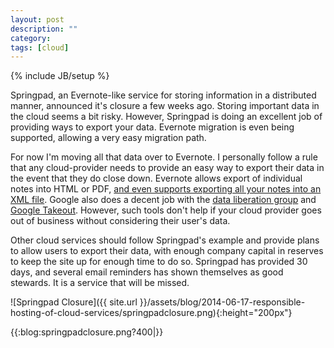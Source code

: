 ```yaml
---
layout: post
description: ""
category:
tags: [cloud]
---
```

{% include JB/setup %}


Springpad, an Evernote-like service for storing information in a distributed manner, announced it's closure a few weeks ago.  Storing important data in the cloud seems a bit risky.  However, Springpad is doing an excellent job of providing ways to export your data.  Evernote migration is even being supported, allowing a very easy migration path.

For now I'm moving all that data over to Evernote.  I personally follow a rule 
that any cloud-provider needs to provide an easy way to export their data in 
the event that they do close down.  Evernote allows export of individual notes into 
HTML or PDF, [and even supports exporting all your notes into an XML file](http://blog.evernote.com/tech/2013/08/08/evernote-export-format-enex/).  Google also does a decent job with the [data liberation group](http://dataliberation.blogspot.com/) and [Google Takeout](https://www.google.com/settings/takeout).  However, such tools don't help if your cloud provider goes out of business without considering their user's data.

Other cloud services should follow Springpad's example and provide plans to allow users to export their data, with enough company capital in reserves to keep the site up for enough time to do so.  Springpad has provided 30 days, and several email reminders has shown themselves as good stewards.  It is a service that will be missed.


![Springpad Closure]({{ site.url }}/assets/blog/2014-06-17-responsible-hosting-of-cloud-services/springpadclosure.png){:height="200px"}

{{:blog:springpadclosure.png?400|}}

